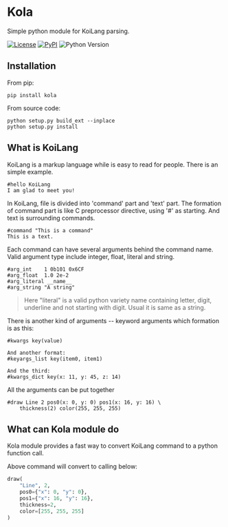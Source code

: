 # Kola
Simple python module for KoiLang parsing.

[![License](https://img.shields.io/github/license/Ovizro/Kola.svg)](LICENSE)
[![PyPI](https://img.shields.io/pypi/v/kola.svg)](https://pypi.python.org/pypi/kola)
![Python Version](https://img.shields.io/badge/python-3.6|3.7|3.8|3.9|3.10-blue.svg)

## Installation
From pip:

    pip install kola

From source code:
    
    python setup.py build_ext --inplace
    python setup.py install

## What is KoiLang

KoiLang is a markup language while is easy to read for people.
There is an simple example.

    #hello KoiLang
    I am glad to meet you!
    
    
In KoiLang, file is divided into 'command' part and 'text' part.
The formation of command part is like C preprocessor directive,
using '#' as starting. And text is surrounding commands.

    #command "This is a command"
    This is a text.

Each command can have several arguments behind the command name.
Valid argument type include integer, float, literal and string.
    
    #arg_int    1 0b101 0x6CF
    #arg_float  1.0 2e-2
    #arg_literal __name__
    #arg_string "A string"

> Here "literal" is a valid python variety name containing letter,
 digit, underline and not starting with digit. Usual it is same as a string.
 
There is another kind of arguments -- keyword arguments which formation is as this:

    #kwargs key(value)
    
    And another format:
    #keyargs_list key(item0, item1)
    
    And the third:
    #kwargs_dict key(x: 11, y: 45, z: 14)

All the arguments can be put together
    
    #draw Line 2 pos0(x: 0, y: 0) pos1(x: 16, y: 16) \
        thickness(2) color(255, 255, 255)

## What can Kola module do

Kola module provides a fast way to convert KoiLang command
to a python function call.

Above command will convert to calling below:

```py
draw(
    "Line", 2,
    pos0={"x": 0, "y": 0},
    pos1={"x": 16, "y": 16},
    thickness=2,
    color=[255, 255, 255]
)
```

